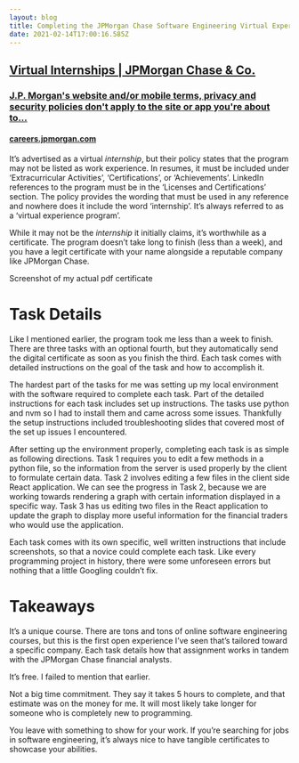```yaml
---
layout: blog
title: Completing the JPMorgan Chase Software Engineering Virtual Experience
date: 2021-02-14T17:00:16.585Z
---
```

<!--StartFragment-->




## [Virtual Internships | JPMorgan Chase & Co.](https://careers.jpmorgan.com/us/en/students/campaign/virtual-internship?search=&tags=location__Americas__UnitedStatesofAmerica)

### [J.P. Morgan's website and/or mobile terms, privacy and security policies don't apply to the site or app you're about to…](https://careers.jpmorgan.com/us/en/students/campaign/virtual-internship?search=&tags=location__Americas__UnitedStatesofAmerica)

#### [careers.jpmorgan.com](https://careers.jpmorgan.com/us/en/students/campaign/virtual-internship?search=&tags=location__Americas__UnitedStatesofAmerica)

It’s advertised as a virtual *internship*, but their policy states that the program may not be listed as work experience. In resumes, it must be included under ‘Extracurricular Activities’, ‘Certifications’, or ‘Achievements’. LinkedIn references to the program must be in the ‘Licenses and Certifications’ section. The policy provides the wording that must be used in any reference and nowhere does it include the word ‘internship’. It’s always referred to as a ‘virtual experience program’.

While it may not be the *internship* it initially claims, it’s worthwhile as a certificate. The program doesn’t take long to finish (less than a week), and you have a legit certificate with your name alongside a reputable company like JPMorgan Chase.




Screenshot of my actual pdf certificate

# Task Details

Like I mentioned earlier, the program took me less than a week to finish. There are three tasks with an optional fourth, but they automatically send the digital certificate as soon as you finish the third. Each task comes with detailed instructions on the goal of the task and how to accomplish it.

The hardest part of the tasks for me was setting up my local environment with the software required to complete each task. Part of the detailed instructions for each task includes set up instructions. The tasks use python and nvm so I had to install them and came across some issues. Thankfully the setup instructions included troubleshooting slides that covered most of the set up issues I encountered.

After setting up the environment properly, completing each task is as simple as following directions. Task 1 requires you to edit a few methods in a python file, so the information from the server is used properly by the client to formulate certain data. Task 2 involves editing a few files in the client side React application. We can see the progress in Task 2, because we are working towards rendering a graph with certain information displayed in a specific way. Task 3 has us editing two files in the React application to update the graph to display more useful information for the financial traders who would use the application.


Each task comes with its own specific, well written instructions that include screenshots, so that a novice could complete each task. Like every programming project in history, there were some unforeseen errors but nothing that a little Googling couldn’t fix.

# Takeaways

It’s a unique course. There are tons and tons of online software engineering courses, but this is the first open experience I’ve seen that’s tailored toward a specific company. Each task details how that assignment works in tandem with the JPMorgan Chase financial analysts.

It’s free. I failed to mention that earlier.

Not a big time commitment. They say it takes 5 hours to complete, and that estimate was on the money for me. It will most likely take longer for someone who is completely new to programming.

You leave with something to show for your work. If you’re searching for jobs in software engineering, it’s always nice to have tangible certificates to showcase your abilities.

<!--EndFragment-->